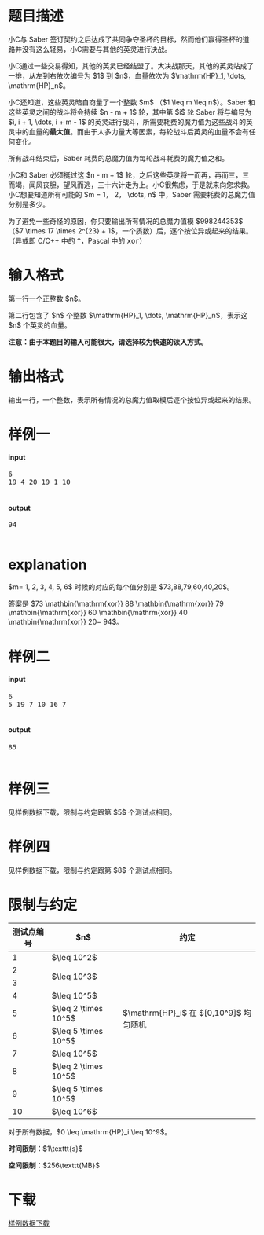 # 题目描述

<p>小C与 Saber 签订契约之后达成了共同争夺圣杯的目标，然而他们赢得圣杯的道路并没有这么轻易，小C需要与其他的英灵进行决战。</p>
<p>小C通过一些交易得知，其他的英灵已经结盟了。大决战那天，其他的英灵站成了一排，从左到右依次编号为 $1$ 到 $n$，血量依次为 $\mathrm{HP}_1, \dots, \mathrm{HP}_n$。</p>
<p>小C还知道，这些英灵暗自商量了一个整数 $m$ （$1 \leq m \leq n$）。Saber 和这些英灵之间的战斗将会持续 $n - m + 1$ 轮，其中第 $i$ 轮 Saber 将与编号为 $i, i + 1, \dots, i + m - 1$ 的英灵进行战斗，所需要耗费的魔力值为这些战斗的英灵中的血量的<strong>最大值</strong>。而由于人多力量大等因素，每轮战斗后英灵的血量不会有任何变化。</p>
<p>所有战斗结束后，Saber 耗费的总魔力值为每轮战斗耗费的魔力值之和。</p>
<p>小C和 Saber 必须挺过这 $n - m + 1$ 轮，之后这些英灵将一而再，再而三，三而竭，闻风丧胆，望风而逃，三十六计走为上。小C很焦虑，于是就来向您求救。小C想要知道所有可能的 $m = 1， 2， \dots, n$ 中，Saber 需要耗费的总魔力值分别是多少。</p>
<p>为了避免一些奇怪的原因，你只要输出所有情况的总魔力值模 $998244353$（$7 \times 17 \times 2^{23} + 1$，一个质数）后，逐个按位异或起来的结果。（异或即 C/C++ 中的 <samp>^</samp>，Pascal 中的 <samp>xor</samp>）</p>

# 输入格式


<p>第一行一个正整数 $n$。</p>
<p>第二行包含了 $n$ 个整数 $\mathrm{HP}_1, \dots, \mathrm{HP}_n$，表示这 $n$ 个英灵的血量。</p>
<p><strong>注意：由于本题目的输入可能很大，请选择较为快速的读入方式。</strong></p>

# 输出格式


<p>输出一行，一个整数，表示所有情况的总魔力值取模后逐个按位异或起来的结果。</p>

# 样例一


<h4>input</h4>
<pre>6
19 4 20 19 1 10

</pre>

<h4>output</h4>
<pre>94

</pre>


# explanation


<p>$m= 1, 2, 3, 4, 5, 6$ 时候的对应的每个值分别是 $73,88,79,60,40,20$。</p>
<p>答案是 $73 \mathbin{\mathrm{xor}} 88 \mathbin{\mathrm{xor}} 79 \mathbin{\mathrm{xor}} 60 \mathbin{\mathrm{xor}} 40 \mathbin{\mathrm{xor}} 20= 94$。</p>

# 样例二


<h4>input</h4>
<pre>6
5 19 7 10 16 7

</pre>

<h4>output</h4>
<pre>85

</pre>


# 样例三


<p>见样例数据下载，限制与约定跟第 $5$ 个测试点相同。</p>

# 样例四


<p>见样例数据下载，限制与约定跟第 $8$ 个测试点相同。</p>

# 限制与约定


<div class="table-responsive">
    <table class="table table-bordered table-text-center table-vertical-middle"><thead><tr><th>测试点编号</th><th>$n$</th><th>约定</th></tr></thead><tbody><tr><td>1</td><td rowspan="1">$\leq 10^2$</td><td rowspan="3"></td></tr><tr><td>2</td><td rowspan="2">$\leq 10^3$</td></tr><tr><td>3</td></tr><tr><td>4</td><td>$\leq 10^5$</td><td rowspan="3">$\mathrm{HP}_i$ 在 $[0,10^9]$ 均匀随机</td></tr><tr><td>5</td><td>$\leq 2 \times 10^5$</td></tr><tr><td>6</td><td>$\leq 5 \times 10^5$</td></tr><tr><td>7</td><td>$\leq 10^5$</td><td rowspan="4"></td></tr><tr><td>8</td><td>$\leq 2 \times 10^5$</td></tr><tr><td>9</td><td>$\leq 5 \times 10^5$</td></tr><tr><td>10</td><td>$\leq 10^6$</td></tr></tbody></table></div>

<p>对于所有数据，$0 \leq \mathrm{HP}_i \leq 10^9$。</p>
<p><strong>时间限制：</strong>$1\texttt{s}$</p>
<p><strong>空间限制：</strong>$256\texttt{MB}$</p>

# 下载


<p><a href="/download.php?type=problem&amp;id=213">样例数据下载</a></p>
